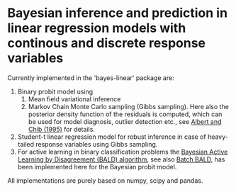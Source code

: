 # Bayesian inference and prediction in linear regression models with continous and discrete response variables

Currently implemented in the 'bayes-linear' package are: 

1. Binary probit model using 
   1. Mean field variational inference
   1. Markov Chain Monte Carlo sampling (Gibbs sampling). Here also the posterior density function of the residuals is computed, which can be used for model diagnosis, outlier detection etc., see [Albert and Chib (1995)](https://apps.olin.wustl.edu/faculty/chib/papers/albertchib95.pdf) for details.
2. Student-t linear regression model for robust inference in case of heavy-tailed response variables using Gibbs sampling. 
3. For active learning in binary classification problems the [Bayesian Active Learning by Disagreement (BALD) algorithm](https://arxiv.org/abs/1112.5745), see also [Batch BALD](https://arxiv.org/abs/1906.08158), has been implemented here for the Bayesian probit model.

All implementations are purely based on numpy, scipy and pandas.    
